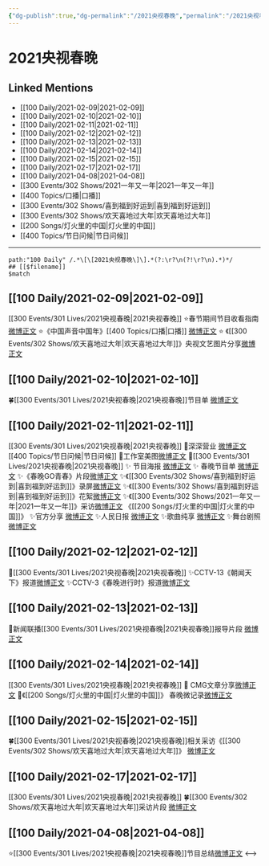 ```yaml
---
{"dg-publish":true,"dg-permalink":"/2021央视春晚","permalink":"/2021央视春晚/","created":"2023-04-09T10:35:37.977+08:00","updated":"2023-04-10T16:07:10.296+08:00"}
---
```


# 2021央视春晚

## Linked Mentions
- [[100 Daily/2021-02-09\|2021-02-09]]
- [[100 Daily/2021-02-10\|2021-02-10]]
- [[100 Daily/2021-02-11\|2021-02-11]]
- [[100 Daily/2021-02-12\|2021-02-12]]
- [[100 Daily/2021-02-13\|2021-02-13]]
- [[100 Daily/2021-02-14\|2021-02-14]]
- [[100 Daily/2021-02-15\|2021-02-15]]
- [[100 Daily/2021-02-17\|2021-02-17]]
- [[100 Daily/2021-04-08\|2021-04-08]]
- [[300 Events/302 Shows/2021一年又一年\|2021一年又一年]]
- [[400 Topics/口播\|口播]]
- [[300 Events/302 Shows/喜到福到好运到\|喜到福到好运到]]
- [[300 Events/302 Shows/欢天喜地过大年\|欢天喜地过大年]]
- [[200 Songs/灯火里的中国\|灯火里的中国]]
- [[400 Topics/节日问候\|节日问候]]


---

```expander
path:"100 Daily" /.*\[\[2021央视春晚\]\].*(?:\r?\n(?!\r?\n).*)*/
## [[$filename]]
$match
```
## [[100 Daily/2021-02-09\|2021-02-09]]
[[300 Events/301 Lives/2021央视春晚\|2021央视春晚]]
⭐春节期间节目收看指南[微博正文](https://m.weibo.cn/6466290670/4602780876802769)
⭐《中国声音中国年》[[400 Topics/口播\|口播]] [微博正文](https://m.weibo.cn/6466290670/4602773457082432)
⭐ 《[[300 Events/302 Shows/欢天喜地过大年\|欢天喜地过大年]]》央视文艺图片分享[微博正文](https://m.weibo.cn/6466290670/4602795649674213)
## [[100 Daily/2021-02-10\|2021-02-10]]
🍀[[300 Events/301 Lives/2021央视春晚\|2021央视春晚]]节目单 [微博正文](https://weibo.com/6466290670/K1k9OqfDV)
## [[100 Daily/2021-02-11\|2021-02-11]]
[[300 Events/301 Lives/2021央视春晚\|2021央视春晚]]
🌟深深营业 [微博正文](https://m.weibo.cn/6466290670/4603569745975761) [[400 Topics/节日问候\|节日问候]]
🌟工作室美图[微博正文](https://m.weibo.cn/7478855230/4603571066133693)
🌟[[300 Events/301 Lives/2021央视春晚\|2021央视春晚]]
✨ 节目海报 [微博正文](https://m.weibo.cn/6466290670/4603372058974800)
✨ 春晚节目单 [微博正文](https://m.weibo.cn/6466290670/4603392388771025)
✨《春晚GO青春》片段[微博正文](https://m.weibo.cn/6466290670/4603542151641901)
✨《[[300 Events/302 Shows/喜到福到好运到\|喜到福到好运到]]》录屏[微博正文](https://m.weibo.cn/6466290670/4603484832021316)
✨《[[300 Events/302 Shows/喜到福到好运到\|喜到福到好运到]]》花絮[微博正文](https://m.weibo.cn/6466290670/4603508613448579)
✨《[[300 Events/302 Shows/2021一年又一年\|2021一年又一年]]》采访[微博正文](https://m.weibo.cn/6466290670/4603501395326408)
《[[200 Songs/灯火里的中国\|灯火里的中国]]》
✨官方分享 [微博正文](https://m.weibo.cn/6466290670/4603535406154364)
✨人民日报 [微博正文](https://m.weibo.cn/6466290670/4603540746014523)
✨歌曲纯享 [微博正文](https://m.weibo.cn/6466290670/4603550997163911)
✨舞台剧照 [微博正文](https://m.weibo.cn/6466290670/4603543861867632)
## [[100 Daily/2021-02-12\|2021-02-12]]
🌟[[300 Events/301 Lives/2021央视春晚\|2021央视春晚]]
✨CCTV-13《朝闻天下》报道[微博正文](https://m.weibo.cn/6466290670/4603698691703022)
✨CCTV-3《春晚进行时》报道[微博正文](https://m.weibo.cn/6466290670/4603846363714288)
## [[100 Daily/2021-02-13\|2021-02-13]]
🌟新闻联播[[300 Events/301 Lives/2021央视春晚\|2021央视春晚]]报导片段 [微博正文](https://m.weibo.cn/6466290670/4604175922500624)
## [[100 Daily/2021-02-14\|2021-02-14]]
[[300 Events/301 Lives/2021央视春晚\|2021央视春晚]]
🌟 CMG文章分享[微博正文](https://m.weibo.cn/6466290670/4604652803068019)
🌟《[[200 Songs/灯火里的中国\|灯火里的中国]]》 春晚微记录[微博正文](https://m.weibo.cn/6466290670/4604478475472487)

## [[100 Daily/2021-02-15\|2021-02-15]]
🍀[[300 Events/301 Lives/2021央视春晚\|2021央视春晚]]相关采访《[[300 Events/302 Shows/欢天喜地过大年\|欢天喜地过大年]]》 [微博正文](https://weibo.com/detail/4604899940375967)
## [[100 Daily/2021-02-17\|2021-02-17]]
[[300 Events/301 Lives/2021央视春晚\|2021央视春晚]]
🍀[[300 Events/302 Shows/欢天喜地过大年\|欢天喜地过大年]]采访片段 [微博正文](https://weibo.com/6466290670/K2lZllxK0)

## [[100 Daily/2021-04-08\|2021-04-08]]
⭐[[300 Events/301 Lives/2021央视春晚\|2021央视春晚]]节目总结[微博正文](https://m.weibo.cn/6466290670/4623801532292023)
<-->
